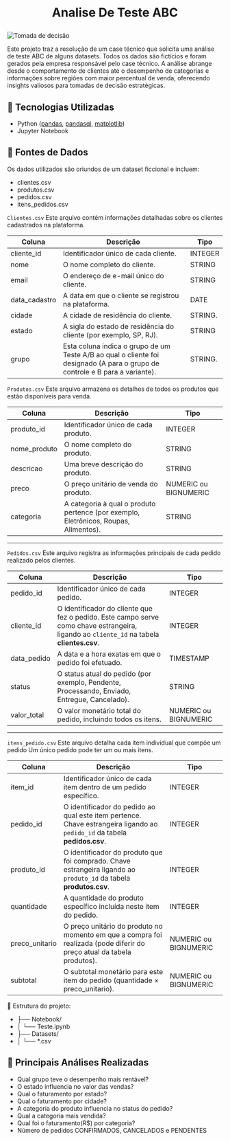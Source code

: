 # <p align="center">Analise De Teste ABC</p>
![Tomada de decisão](https://d1lzrgdbvkolkd.cloudfront.net/2443_B_5e745ed00e.jpg)


Este projeto traz a resolução de um case técnico que solicita uma análise de teste ABC de alguns datasets. Todos os dados são fictícios e foram gerados pela empresa responsável pelo case técnico. A análise abrange desde o comportamento de clientes até o desempenho de categorias e informações sobre regiões com maior percentual de venda, oferecendo insights valiosos para tomadas de decisão estratégicas.

## 🧰 Tecnologias Utilizadas
- Python ([pandas](https://pandas.pydata.org/), [pandasql](https://pypi.org/project/pandasql/), [matplotlib](https://matplotlib.org/))
- Jupyter Notebook

##  📁 Fontes de Dados
Os dados utilizados são oriundos de um dataset ficcional e incluem:

- clientes.csv
- produtos.csv
- pedidos.csv
- itens_pedidos.csv


`Clientes.csv`
  Este arquivo contém informações detalhadas sobre os clientes cadastrados na plataforma.
  
| Coluna    | Descrição | Tipo  |
|----------|-------|-------|
| cliente_id    |  Identificador único de cada cliente.     | INTEGER
| nome    | O nome completo do cliente.    | STRING
| email  | O endereço de e-mail único do cliente.  | STRING
| data_cadastro  | A data em que o cliente se registrou na plataforma.  | DATE
|  cidade  | A cidade de residência do cliente.  | STRING.
|  estado  |A sigla do estado de residência do cliente (por exemplo, SP, RJ).  |  STRING
| grupo  | Esta coluna indica o grupo de um Teste A/B ao qual o cliente foi designado (A para o grupo de controle e B para a variante).  | STRING.

`Produtos.csv`
Este arquivo armazena os detalhes de todos os produtos que estão disponíveis para venda.


| Coluna        | Descrição | Tipo |
|---------------|-----------|------|
| produto_id    | Identificador único de cada produto. | INTEGER |
| nome_produto  | O nome completo do produto. | STRING |
| descricao     | Uma breve descrição do produto. | STRING |
| preco         | O preço unitário de venda do produto. | NUMERIC ou BIGNUMERIC |
| categoria     | A categoria à qual o produto pertence (por exemplo, Eletrônicos, Roupas, Alimentos). | STRING |

---

`Pedidos.csv`
Este arquivo registra as informações principais de cada pedido realizado pelos clientes.

| Coluna        | Descrição | Tipo |
|---------------|-----------|------|
| pedido_id     | Identificador único de cada pedido. | INTEGER |
| cliente_id    | O identificador do cliente que fez o pedido. Este campo serve como chave estrangeira, ligando ao `cliente_id` na tabela **clientes.csv**. | INTEGER |
| data_pedido   | A data e a hora exatas em que o pedido foi efetuado. | TIMESTAMP |
| status        | O status atual do pedido (por exemplo, Pendente, Processando, Enviado, Entregue, Cancelado). | STRING |
| valor_total   | O valor monetário total do pedido, incluindo todos os itens. | NUMERIC ou BIGNUMERIC |

---


`itens_pedido.csv`
Este arquivo detalha cada item individual que compôe um pedido Um único pedido pode ter um ou mais itens.

| Coluna        | Descrição | Tipo |
|---------------|-----------|------|
| item_id       | Identificador único de cada item dentro de um pedido específico. | INTEGER |
| pedido_id     | O identificador do pedido ao qual este item pertence. Chave estrangeira ligando ao `pedido_id` da tabela **pedidos.csv**. | INTEGER |
| produto_id    | O identificador do produto que foi comprado. Chave estrangeira ligando ao `produto_id` da tabela **produtos.csv**. | INTEGER |
| quantidade    | A quantidade do produto específico incluída neste item do pedido. | INTEGER |
| preco_unitario | O preço unitário do produto no momento em que a compra foi realizada (pode diferir do preço atual da tabela produtos). | NUMERIC ou BIGNUMERIC |
| subtotal      | O subtotal monetário para este item do pedido (quantidade × preco_unitario). | NUMERIC ou BIGNUMERIC |

📂 Estrutura do projeto:
- ├── Notebook/
 - │   └── Teste.ipynb
- ├── Datasets/
 - │   └── *.csv

## 📌 Principais Análises Realizadas

- Qual grupo teve o desempenho mais rentável?
- O estado influencia no valor das vendas?
- Qual o faturamento por estado?
- Qual o faturamento por cidade?
- A categoria do produto influencia no status do pedido?
- Qual a categoria mais vendida?
- Qual foi o faturamento(R$) por categoria?
- Número de pedidos CONFIRMADOS, CANCELADOS e PENDENTES
